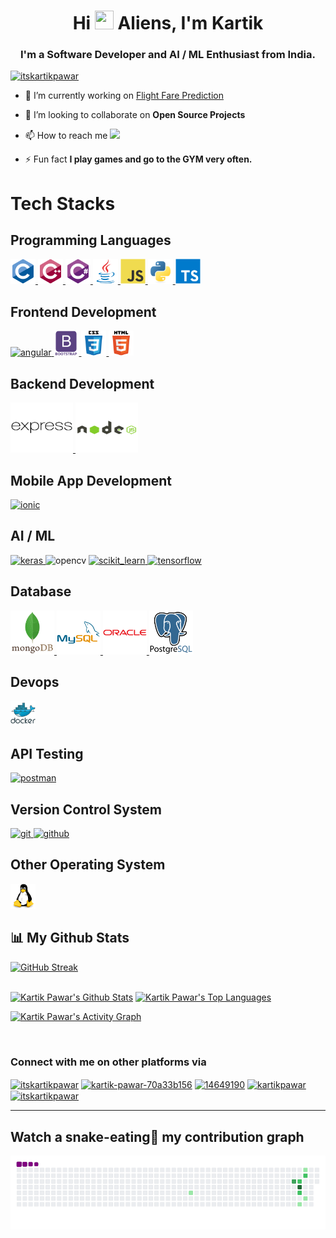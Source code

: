 <h1 align="center">Hi <img src="https://c.tenor.com/3FFF1Q6-IT4AAAAC/wave-hi.gif" width="30" height="30"> Aliens, I'm Kartik</h1>
<h3 align="center">I'm a Software Developer and AI / ML Enthusiast from India.</h3>

<p align="left"> <a href="https://twitter.com/itskartikpawar" target="blank"><img src="https://img.shields.io/twitter/follow/itskartikpawar?logo=twitter&style=for-the-badge" alt="itskartikpawar" /></a> </p>

- 🔭 I’m currently working on [Flight Fare Prediction](https://github.com/KartikPawar24/Flight-Fare-Prediction)

- 👯 I’m looking to collaborate on **Open Source Projects**

- 📫 How to reach me
<a href="mailto:kartikpawar24.10@gmail.com"> <img src="https://img.icons8.com/color/40/000000/gmail-new.png"/></a>

- ⚡ Fun fact **I play games and go to the GYM very often.**

# Tech Stacks
## Programming Languages

<p align="left"> 
<a href="https://www.cprogramming.com/" target="_blank"> <img src="https://raw.githubusercontent.com/devicons/devicon/master/icons/c/c-original.svg" alt="c" width="40" height="40"/> </a> 
<a href="https://www.cplusplus.com/" target="_blank"> <img src="https://raw.githubusercontent.com/devicons/devicon/master/icons/cplusplus/cplusplus-original.svg" alt="cplusplus" width="40" height="40"/> </a>
<a href="https://docs.microsoft.com/en-us/dotnet/csharp/" target="_blank"> <img src="https://raw.githubusercontent.com/devicons/devicon/master/icons/csharp/csharp-original.svg" alt="csharp" width="40" height="40"/> </a>
<a href="https://www.java.com" target="_blank"> <img src="https://raw.githubusercontent.com/devicons/devicon/master/icons/java/java-original.svg" alt="java" width="40" height="40"/> </a>
<a href="https://developer.mozilla.org/en-US/docs/Web/JavaScript" target="_blank"> <img src="https://raw.githubusercontent.com/devicons/devicon/master/icons/javascript/javascript-original.svg" alt="javascript" 
width="40" height="40"/> </a>
<a href="https://www.python.org" target="_blank"> <img src="https://raw.githubusercontent.com/devicons/devicon/master/icons/python/python-original.svg" alt="python" width="40" height="40"/> </a>
<a href="https://www.typescriptlang.org/" target="_blank"> <img src="https://raw.githubusercontent.com/devicons/devicon/master/icons/typescript/typescript-original.svg" alt="typescript" width="40" height="40"/> </a>


## Frontend Development

<a href="https://angular.io" target="_blank"> <img src="https://angular.io/assets/images/logos/angular/angular.svg" alt="angular" width="40" height="40"/> </a>
<a href="https://getbootstrap.com" target="_blank"> <img src="https://raw.githubusercontent.com/devicons/devicon/master/icons/bootstrap/bootstrap-plain-wordmark.svg" alt="bootstrap" width="40" height="40"/> </a> 
<a href="https://www.w3schools.com/css/" target="_blank"> <img src="https://raw.githubusercontent.com/devicons/devicon/master/icons/css3/css3-original-wordmark.svg" alt="css3" width="40" height="40"/> </a> 
<a href="https://www.w3.org/html/" target="_blank"> <img src="https://raw.githubusercontent.com/devicons/devicon/master/icons/html5/html5-original-wordmark.svg" alt="html5" width="40" height="40"/> </a>

## Backend Development

<a href="https://expressjs.com" target="_blank"> <img src="https://raw.githubusercontent.com/devicons/devicon/master/icons/express/express-original-wordmark.svg" alt="express" width="100" height="80"/> </a>
<a href="https://nodejs.org" target="_blank"> <img src="https://raw.githubusercontent.com/devicons/devicon/master/icons/nodejs/nodejs-original-wordmark.svg" alt="nodejs" width="100" height="80"/> </a>


## Mobile App Development

<a href="https://ionicframework.com" target="_blank"> <img src="https://upload.wikimedia.org/wikipedia/commons/d/d1/Ionic_Logo.svg" alt="ionic" width="100" height="80"/> </a>

## AI / ML

<a href="https://keras.io" target="_blank"> <img src="https://upload.wikimedia.org/wikipedia/commons/thumb/a/ae/Keras_logo.svg/50px-Keras_logo.svg.png" alt="keras"/>
<a hre8="https://opencv.org/" target="_blank"> <img src="https://www.vectorlogo.zone/logos/opencv/opencv-icon.svg" alt="opencv" width="70" height="40"/> </a>
<a href="https://scikit-learn.org/" target="_blank"> <img src="https://upload.wikimedia.org/wikipedia/commons/0/05/Scikit_learn_logo_small.svg" alt="scikit_learn" width="50" height="70"/> </a>
<a href="https://www.tensorflow.org" target="_blank"> <img src="https://www.vectorlogo.zone/logos/tensorflow/tensorflow-icon.svg" alt="tensorflow" width="70" height="60"/> </a>



## Database

<a href="https://www.mongodb.com/" target="_blank"> <img src="https://raw.githubusercontent.com/devicons/devicon/master/icons/mongodb/mongodb-original-wordmark.svg" alt="mongodb" width="70" height="70"/> </a>
<a href="https://www.mysql.com/" target="_blank"> <img src="https://raw.githubusercontent.com/devicons/devicon/master/icons/mysql/mysql-original-wordmark.svg" alt="mysql" width="70" height="70"/> </a>
<a href="https://www.oracle.com/" target="_blank"> <img src="https://raw.githubusercontent.com/devicons/devicon/master/icons/oracle/oracle-original.svg" alt="oracle" width="70" height="70"/> </a>
<a href="https://www.postgresql.org" target="_blank"> <img src="https://raw.githubusercontent.com/devicons/devicon/master/icons/postgresql/postgresql-original-wordmark.svg" alt="postgresql" width="70" height="70"/> 
</a> 

## Devops

<a href="https://www.docker.com/" target="_blank"> <img src="https://raw.githubusercontent.com/devicons/devicon/master/icons/docker/docker-original-wordmark.svg" alt="docker" width="40" height="40"/> </a> 

## API Testing

<a href="https://postman.com" target="_blank"> <img src="https://www.vectorlogo.zone/logos/getpostman/getpostman-icon.svg" alt="postman" width="40" height="40"/> </a>


## Version Control System

<a href="https://git-scm.com/" target="_blank"> <img src="https://www.vectorlogo.zone/logos/git-scm/git-scm-icon.svg" alt="git" width="40" height="40"/> </a>
<a href="https://github.com/" target="_blank"> <img src="https://img.icons8.com/ios-glyphs/30/000000/github.png" alt="github" width="40" height="40"/> </a>

## Other Operating System

<a href="https://www.linux.org/" target="_blank"> <img src="https://raw.githubusercontent.com/devicons/devicon/master/icons/linux/linux-original.svg" alt="linux" width="40" height="40"/> </a>    

</p>

## 📊 My Github Stats

[![GitHub Streak](https://github-readme-streak-stats.herokuapp.com/?user=KartikPawar24&theme=great-gatsby)](https://git.io/streak-stats)

  <br/>
    <a href="https://github.com/KartikPawar24/github-readme-stats"><img alt="Kartik Pawar's Github Stats" src="https://github-readme-stats.vercel.app/api?username=KartikPawar24&show_icons=true&count_private=true&theme=react&hide_border=true&bg_color=0D1117" /></a>
    <a href="https://github.com/KartikPawar24/github-readme-stats"><img alt="Kartik Pawar's Top Languages" src="https://github-readme-stats.vercel.app/api/top-langs/?username=KartikPawar24&langs_count=8&count_private=true&layout=compact&theme=react&hide_border=true&bg_color=0D1117" /></a>
  <br/>

<a href="https://github.com/KartikPawar24/github-readme-activity-graph"><img alt="Kartik Pawar's Activity Graph" src="https://activity-graph.herokuapp.com/graph?username=KartikPawar24&bg_color=0D1117&color=5BCDEC&line=5BCDEC&point=FFFFFF&hide_border=true" /></a>

<br/>
<h3 align="left">Connect with me on other platforms via</h3>
<p align="left">
<a href="https://twitter.com/itskartikpawar" target="blank"><img align="center" src="https://raw.githubusercontent.com/rahuldkjain/github-profile-readme-generator/master/src/images/icons/Social/twitter.svg" alt="itskartikpawar" height="20" width="30" /></a>
<a href="https://linkedin.com/in/kartik-pawar-70a33b156" target="blank"><img align="center" src="https://raw.githubusercontent.com/rahuldkjain/github-profile-readme-generator/master/src/images/icons/Social/linked-in-alt.svg" alt="kartik-pawar-70a33b156" height="20" width="30" /></a>
<a href="https://stackoverflow.com/users/14649190" target="blank"><img align="center" src="https://raw.githubusercontent.com/rahuldkjain/github-profile-readme-generator/master/src/images/icons/Social/stack-overflow.svg" alt="14649190" height="20" width="30" /></a>
<a href="https://kaggle.com/kartikpawar" target="blank"><img align="center" src="https://raw.githubusercontent.com/rahuldkjain/github-profile-readme-generator/master/src/images/icons/Social/kaggle.svg" alt="kartikpawar" height="20" width="30" /></a>
<a href="https://instagram.com/itskartikpawar" target="blank"><img align="center" src="https://raw.githubusercontent.com/rahuldkjain/github-profile-readme-generator/master/src/images/icons/Social/instagram.svg" alt="itskartikpawar" height="20" width="30" /></a>
</p>


<hr/>

## Watch a snake-eating🐍 my contribution graph

![snake gif](https://github.com/KartikPawar24/KartikPawar24/blob/output/github-contribution-grid-snake.gif)

